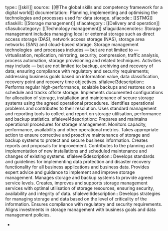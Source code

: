 type:: [[skill]]
source:: [[@The global skills and competency framework for a digital world]]
documentation:: Planning, implementing and optimising the technologies and processes used for data storage.
sfiacode:: [[STMG]]
sfiaskill:: [[Storage management]]
sfiacategory:: [[Delivery and operation]]
sfiasubcategory:: [[Technology management]]
sfiaguidancenotes:: Storage management includes managing local or external storage such as direct access storage (DAS), network access storage (NAS), storage area networks (SAN) and cloud-based storage. Storage management technologies  and processes includes — but are not limited to — virtualisation, replication, mirroring, security, compression, traffic analysis, process automation, storage provisioning and related techniques. Activities may include — but are not limited to: backup, archiving and recovery of data; ensuring compliance with regulatory and security requirements; addressing business goals based on information value, data classification, recovery point and recovery time objectives.
sfialevel3description:: Performs regular high-performance, scalable backups and restores on a schedule and tracks offsite storage. Implements documented configurations for allocation of storage, installation and maintenance of secure storage systems using the agreed operational procedures. Identifies operational problems and contributes to their resolution. Uses standard management and reporting tools to collect and report on storage utilisation, performance and backup statistics.
sfialevel4description:: Prepares and maintains operational procedures for storage management. Monitors capacity, performance, availability and other operational metrics. Takes appropriate action to ensure corrective and proactive maintenance of storage and backup systems to protect and secure business information. Creates reports and proposals for improvement. Contributes to the planning and implementation of new installations and scheduled maintenance and changes of existing systems.
sfialevel5description:: Develops standards and guidelines for implementing data protection and disaster recovery functionality for all business applications and business data. Provides expert advice and guidance to implement and improve storage management. Manages storage and backup systems to provide agreed service levels. Creates, improves and supports storage management services with optimal utilisation of storage resources, ensuring security, availability and integrity of data.
sfialevel6description:: Develops strategies for managing storage and data based on the level of criticality of the information. Ensures compliance with regulatory and security requirements. Aligns investments in storage management with business goals and data management policies.

-